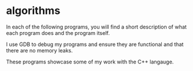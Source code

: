# algorithms


In each of the following programs, you will find a short description of what each program does and the program itself. 

I use GDB to debug my programs and ensure they are functional and that there are no memory leaks. 

These programs showcase some of my work with the C++ langauge.
